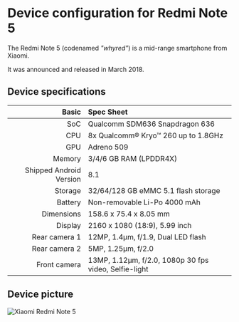 # Device configuration for Redmi Note 5

The Redmi Note 5 (codenamed _"whyred"_) is a mid-range smartphone from Xiaomi.

It was announced and released in March 2018.

## Device specifications

Basic                   | Spec Sheet
-:                      | :-
SoC                     | Qualcomm SDM636 Snapdragon 636
CPU                     | 8x Qualcomm® Kryo™ 260 up to 1.8GHz
GPU                     | Adreno 509
Memory                  | 3/4/6 GB RAM (LPDDR4X)
Shipped Android Version | 8.1
Storage                 | 32/64/128 GB eMMC 5.1 flash storage
Battery                 | Non-removable Li-Po 4000 mAh
Dimensions              | 158.6 x 75.4 x 8.05 mm
Display                 | 2160 x 1080 (18:9), 5.99 inch
Rear camera 1           | 12MP, 1.4µm, f/1.9, Dual LED flash
Rear camera 2           | 5MP, 1.25µm, f/2.0
Front camera            | 13MP, 1.12µm, f/2.0, 1080p 30 fps video, Selfie-light

## Device picture

![Xiaomi Redmi Note 5](https://i01.appmifile.com/v1/MI_18455B3E4DA706226CF7535A58E875F0267/pms_1539574590.67679832!400x400!85.png "Xiaomi Redmi Note 5")
